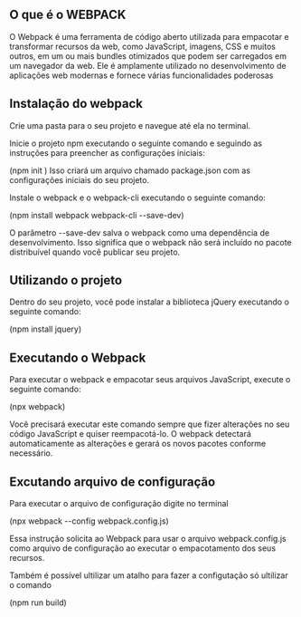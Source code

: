 ## O que é o WEBPACK

O Webpack é uma ferramenta de código aberto utilizada para empacotar e transformar recursos da web, como JavaScript, imagens, CSS e muitos outros, em um ou mais bundles otimizados que podem ser carregados em um navegador da web. Ele é amplamente utilizado no desenvolvimento de aplicações web modernas e fornece várias funcionalidades poderosas

## Instalação do webpack

Crie uma pasta para o seu projeto e navegue até ela no terminal.

Inicie o projeto npm executando o seguinte comando e seguindo as instruções para preencher as configurações iniciais:

(npm init
)
Isso criará um arquivo chamado package.json com as configurações iniciais do seu projeto.

Instale o webpack e o webpack-cli executando o seguinte comando:

(npm install webpack webpack-cli --save-dev)

O parâmetro --save-dev salva o webpack como uma dependência de desenvolvimento. Isso significa que o webpack não será incluído no pacote distribuível quando você publicar seu projeto.

## Utilizando o projeto

Dentro do seu projeto, você pode instalar a biblioteca jQuery executando o seguinte comando:

(npm install jquery)

## Executando o Webpack

Para executar o webpack e empacotar seus arquivos JavaScript, execute o seguinte comando:

(npx webpack)

Você precisará executar este comando sempre que fizer alterações no seu código JavaScript e quiser reempacotá-lo. O webpack detectará automaticamente as alterações e gerará os novos pacotes conforme necessário.

## Excutando arquivo de configuração

Para executar o arquivo de configuração digite no terminal

(npx webpack --config webpack.config.js)

Essa instrução solicita ao Webpack para usar o arquivo webpack.config.js como arquivo de configuração ao executar o empacotamento dos seus recursos.

Também é possível ultilizar um atalho para fazer a configutação só ultilizar o comando

(npm run build)